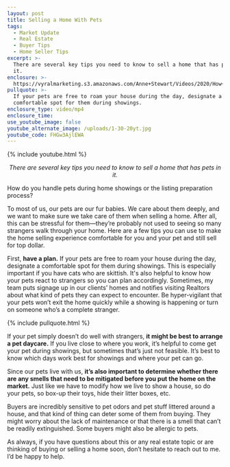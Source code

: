 ```yaml
---
layout: post
title: Selling a Home With Pets
tags:
  - Market Update
  - Real Estate
  - Buyer Tips
  - Home Seller Tips
excerpt: >-
  There are several key tips you need to know to sell a home that has pets in
  it.
enclosure: >-
  https://vyralmarketing.s3.amazonaws.com/Anne+Stewart/Videos/2020/How+To+Handle+Pets+During+Showings.mp4
pullquote: >-
  If your pets are free to roam your house during the day, designate a
  comfortable spot for them during showings.
enclosure_type: video/mp4
enclosure_time:
use_youtube_image: false
youtube_alternate_image: /uploads/1-30-20yt.jpg
youtube_code: FHGw3AjlEWA
---
```


{% include youtube.html %}

<I><Center> There are several key tips you need to know to sell a home that has pets in it. </center></I>

How do you handle pets during home showings or the listing preparation process?&nbsp;

To most of us, our pets are our fur babies. We care about them deeply, and we want to make sure we take care of them when selling a home. After all, this can be stressful for them—they’re probably not used to seeing so many strangers walk through your home. Here are a few tips you can use to make the home selling experience comfortable for you and your pet and still sell for top dollar.&nbsp;&nbsp;

First, **have a plan.** If your pets are free to roam your house during the day, designate a comfortable spot for them during showings. This is especially important if you have cats who are skittish. It's also helpful to know how your pets react to strangers so you can plan accordingly. Sometimes, my team puts signage up in our clients’ homes and notifies visiting Realtors about what kind of pets they can expect to encounter. Be hyper-vigilant that your pets won’t exit the home quickly while a showing is happening or turn on someone who’s a complete stranger.&nbsp;

{% include pullquote.html %}

If your pet simply doesn’t do well with strangers, **it might be best to arrange a pet daycare.** If you live close to where you work, it’s helpful to come get your pet during showings, but sometimes that’s just not feasible. It’s best to know which days work best for showings and where your pet can go.&nbsp;

Since our pets live with us, **it’s also important to determine whether there are any smells that need to be mitigated before you put the home on the market.** Just like we have to modify how we live to show a house, so do your pets, so box-up their toys, hide their litter boxes, etc.&nbsp;

Buyers are incredibly sensitive to pet odors and pet stuff littered around a house, and that kind of thing can deter some of them from buying. They might worry about the lack of maintenance or that there is a smell that can’t be readily extinguished. Some buyers might also be allergic to pets.&nbsp;

As always, if you have questions about this or any real estate topic or are thinking of buying or selling a home soon, don’t hesitate to reach out to me. I’d be happy to help.

&nbsp;

&nbsp;